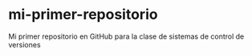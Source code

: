# mi-primer-repositorio
Mi primer repositorio en GitHub  para la clase de sistemas de control de versiones
